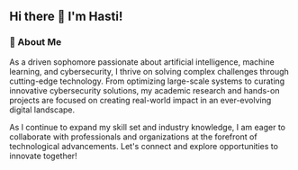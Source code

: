 ## Hi there 👋 I'm Hasti!

### 🚀 About Me ###
As a driven sophomore passionate about artificial intelligence, machine learning, and cybersecurity, I thrive on solving complex challenges through cutting-edge technology. From optimizing large-scale systems to curating innovative cybersecurity solutions, my academic research and hands-on projects are focused on creating real-world impact in an ever-evolving digital landscape.

As I continue to expand my skill set and industry knowledge, I am eager to collaborate with professionals and organizations at the forefront of technological advancements. Let's connect and explore opportunities to innovate together!

<!--
**hastiabbasi/hastiabbasi** is a ✨ _special_ ✨ repository because its `README.md` (this file) appears on your GitHub profile.

Here are some ideas to get you started:

- 🔭 I’m currently working on ...
- 🌱 I’m currently learning ...
- 👯 I’m looking to collaborate on ...
- 🤔 I’m looking for help with ...
- 💬 Ask me about ...
- 📫 How to reach me: ...
- 😄 Pronouns: ...
- ⚡ Fun fact: ...
-->
